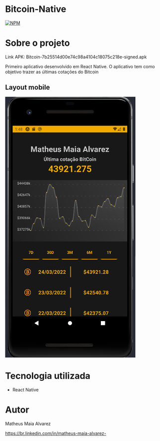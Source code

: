 # Bitcoin-Native
[![NPM](https://img.shields.io/npm/l/react)](https://github.com/MatheusAlvarez/Bitcoin-Native/blob/main/LICENSE) 

# Sobre o projeto
Link APK: Bitcoin-7b25514d00e74c98a4104c18075c218e-signed.apk

Primeiro aplicativo desenvolvido em React Native. O aplicativo tem como objetivo trazer as últimas cotações do Bitcoin 

## Layout mobile
![Mobile 1](https://github.com/MatheusAlvarez/Bitcoin-Native/blob/main/assets/mobile1.png)

# Tecnologia utilizada
- React Native

# Autor
Matheus Maia Alvarez

https://br.linkedin.com/in/matheus-maia-alvarez-

